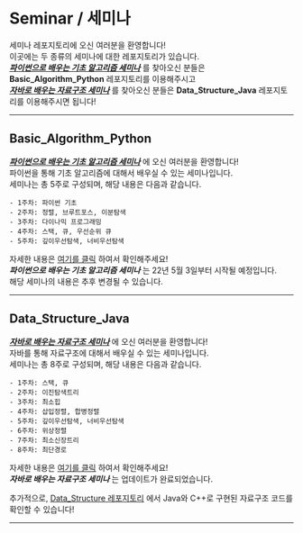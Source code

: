 # Seminar / 세미나
세미나 레포지토리에 오신 여러분을 환영합니다!  
이곳에는 두 종류의 세미나에 대한 레포지토리가 있습니다.  
<ins>***파이썬으로 배우는 기초 알고리즘 세미나***</ins> 를 찾아오신 분들은 **Basic_Algorithm_Python** 레포지토리를 이용해주시고  
<ins>***자바로 배우는 자료구조 세미나***</ins> 를 찾아오신 분들은 **Data_Structure_Java** 레포지토리를 이용해주시면 됩니다!  

* * *

## Basic_Algorithm_Python
<ins>***파이썬으로 배우는 기초 알고리즘 세미나***</ins> 에 오신 여러분을 환영합니다!  
파이썬을 통해 기초 알고리즘에 대해서 배우실 수 있는 세미나입니다.  
세미나는 총 5주로 구성되며, 해당 내용은 다음과 같습니다.  

    - 1주차: 파이썬 기초  
    - 2주차: 정렬, 브루트포스, 이분탐색  
    - 3주차: 다이나믹 프로그래밍  
    - 4주차: 스택, 큐, 우선순위 큐  
    - 5주차: 깊이우선탐색, 너비우선탐색  

자세한 내용은 [여기를 클릭](https://github.com/7dudtj/Seminar/tree/main/Basic_Algorithm_Python) 하여서 확인해주세요!  
***파이썬으로 배우는 기초 알고리즘 세미나*** 는 22년 5월 3일부터 시작될 예정입니다.  
해당 세미나의 내용은 추후 변경될 수 있습니다.  

* * *

## Data_Structure_Java
<ins>***자바로 배우는 자료구조 세미나***</ins> 에 오신 여러분을 환영합니다!  
자바를 통해 자료구조에 대해서 배우실 수 있는 세미나입니다.  
세미나는 총 8주로 구성되며, 해당 내용은 다음과 같습니다.  

    - 1주차: 스택, 큐  
    - 2주차: 이진탐색트리  
    - 3주차: 최소힙  
    - 4주차: 삽입정렬, 합병정렬  
    - 5주차: 깊이우선탐색, 너비우선탐색  
    - 6주차: 위상정렬  
    - 7주차: 최소신장트리  
    - 8주차: 최단경로  

자세한 내용은 [여기를 클릭](https://github.com/7dudtj/Seminar/tree/main/Data_Structure_Java) 하여서 확인해주세요!  
***자바로 배우는 자료구조 세미나*** 는 업데이트가 완료되었습니다.  

추가적으로, [Data_Structure 레포지토리](https://github.com/7dudtj/Data_Structure) 에서 Java와 C++로 구현된 자료구조 코드를 확인할 수 있습니다!  

* * *

